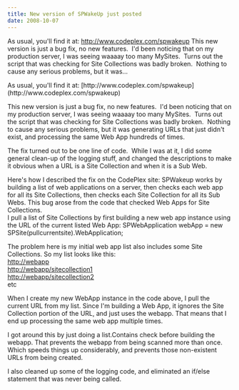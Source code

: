 ```yaml
---
title: New version of SPWakeUp just posted
date: 2008-10-07
---
```


As usual, you'll find it at: http://www.codeplex.com/spwakeup This new version is just a bug fix, no new features.  I'd been noticing that on my production server, I was seeing waaaay too many MySites.  Turns out the script that was checking for Site Collections was badly broken.  Nothing to cause any serious problems, but it was…


<!-- end -->

<div dir="ltr">As usual, you'll find it at: [http://www.codeplex.com/spwakeup](http://www.codeplex.com/spwakeup)



This new version is just a bug fix, no new features.  I'd been noticing that on my production server, I was seeing waaaay too many MySites.  Turns out the script that was checking for Site Collections was badly broken.  Nothing to cause any serious problems, but it was generating URLs that just didn't exist, and processing the same Web App hundreds of times.  

The fix turned out to be one line of code.  While I was at it, I did some general clean-up of the logging stuff, and changed the descriptions to make it obvious when a URL is a Site Collection and when it is a Sub Web.

Here's how I described the fix on the CodePlex site:
SPWakeup works by building a list of web applications on a server, then checks  each web app for all its Site Collections, then checks each Site Collection for  all its Sub Webs. This bug arose from the code that checked Web Apps for Site  Collections.  
I pull a list of Site Collections by first building a new web  app instance using the URL of the current listed Web App: SPWebApplication  webApp = new SPSite(pullcurrentsite).WebApplication;

The problem here is my initial web app list also includes some Site Collections. So my list looks like this:  
[http://webapp](http://webapp/)  
[http://webapp/sitecollection1](http://webapp/sitecollection1)  
[http://webapp/sitecollection2](http://webapp/sitecollection2)  
etc

When I create my new WebApp instance in the code above, I pull the current URL from my list. Since I'm building a Web App, it ignores the Site Collection portion of the URL, and just uses the webapp. That means that I end up processing the same web app multiple times. 

I got around this by just doing a list.Contains check before building the webapp. That prevents the webapp from being scanned more than once. Which speeds things up considerably, and prevents those non-existent URLs from being created.

I also cleaned up some of the  logging code, and eliminated an if/else statement that was never being called.


